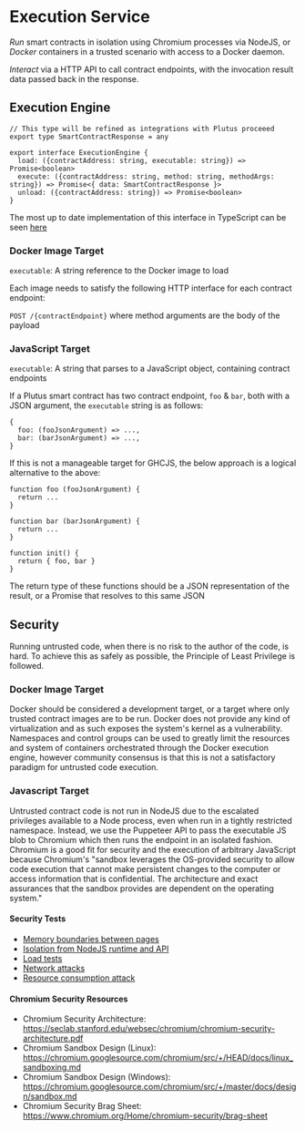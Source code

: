 # Execution Service

_Run_ smart contracts in isolation using Chromium processes via NodeJS, or _Docker_ containers in a trusted scenario with access to a Docker daemon.

_Interact_ via a HTTP API to call contract endpoints, with the invocation result data passed back in the response.

## Execution Engine

```
// This type will be refined as integrations with Plutus proceeed
export type SmartContractResponse = any

export interface ExecutionEngine {
  load: ({contractAddress: string, executable: string}) => Promise<boolean>
  execute: ({contractAddress: string, method: string, methodArgs: string}) => Promise<{ data: SmartContractResponse }>
  unload: ({contractAddress: string}) => Promise<boolean>
}
```

The most up to date implementation of this interface in TypeScript can be seen [here](./application/ExecutionEngine.ts)

### Docker Image Target

`executable`: A string reference to the Docker image to load

Each image needs to satisfy the following HTTP interface for each contract endpoint:

`POST /{contractEndpoint}` where method arguments are the body of the payload

### JavaScript Target

`executable`: A string that parses to a JavaScript object, containing contract endpoints

If a Plutus smart contract has two contract endpoint, `foo` & `bar`, both with a JSON argument, the `executable` string is as follows:

```
{
  foo: (fooJsonArgument) => ...,
  bar: (barJsonArgument) => ...,
}
```

If this is not a manageable target for GHCJS, the below approach is a logical alternative to the above:

```
function foo (fooJsonArgument) {
  return ...
}

function bar (barJsonArgument) {
  return ...
}

function init() {
  return { foo, bar }
}
```

The return type of these functions should be a JSON representation of the result, or a Promise that resolves to this same JSON

## Security

Running untrusted code, when there is no risk to the author of the code, is hard. To achieve this as safely as possible, the Principle of Least Privilege is followed.

### Docker Image Target

Docker should be considered a development target, or a target where only trusted contract images are to be run. Docker does not provide any kind of virtualization and as such exposes the system's kernel as a vulnerability. Namespaces and control groups can be used to greatly limit the resources and system of containers orchestrated through the Docker execution engine, however community consensus is that this is not a satisfactory paradigm for untrusted code execution.

### Javascript Target

Untrusted contract code is not run in NodeJS due to the escalated privileges available to a Node process, even when run in a tightly restricted namespace. Instead, we use the Puppeteer API to pass the executable JS blob to Chromium which then runs the endpoint in an isolated fashion. Chromium is a good fit for security and the execution of arbitrary JavaScript because Chromium's "sandbox leverages the OS-provided security to allow code execution that cannot make persistent changes to the computer or access information that is confidential. The architecture and exact assurances that the sandbox provides are dependent on the operating system."

#### Security Tests

- [Memory boundaries between pages](test/security/node_js/page_boundaries.spec.ts)
- [Isolation from NodeJS runtime and API](test/security/node_js/isolation_from_nodejs.spec.ts)
- [Load tests](test/security/node_js/load_test.spec.ts)
- [Network attacks](test/security/node_js/network_attacks.spec.ts)
- [Resource consumption attack](test/security/node_js/resource_consumption_attack.spec.ts)

#### Chromium Security Resources

- Chromium Security Architecture: https://seclab.stanford.edu/websec/chromium/chromium-security-architecture.pdf
- Chromium Sandbox Design (Linux): https://chromium.googlesource.com/chromium/src/+/HEAD/docs/linux_sandboxing.md
- Chromium Sandbox Design (Windows): https://chromium.googlesource.com/chromium/src/+/master/docs/design/sandbox.md
- Chromium Security Brag Sheet: https://www.chromium.org/Home/chromium-security/brag-sheet